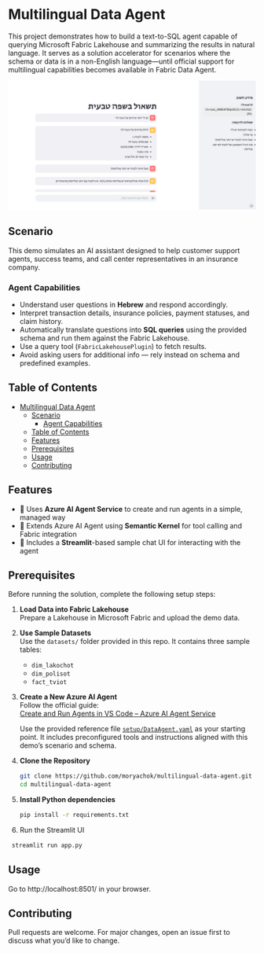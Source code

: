 # Multilingual Data Agent

This project demonstrates how to build a text-to-SQL agent capable of querying Microsoft Fabric Lakehouse and summarizing the results in natural language. It serves as a solution accelerator for scenarios where the schema or data is in a non-English language—until official support for multilingual capabilities becomes available in Fabric Data Agent.

![alt text](assets/image.png)

## Scenario

This demo simulates an AI assistant designed to help customer support agents, success teams, and call center representatives in an insurance company.

### Agent Capabilities

- Understand user questions in **Hebrew** and respond accordingly.
- Interpret transaction details, insurance policies, payment statuses, and claim history.
- Automatically translate questions into **SQL queries** using the provided schema and run them against the Fabric Lakehouse.
- Use a query tool (`FabricLakehousePlugin`) to fetch results.
- Avoid asking users for additional info — rely instead on schema and predefined examples.


## Table of Contents

- [Multilingual Data Agent](#multilingual-data-agent)
  - [Scenario](#scenario)
    - [Agent Capabilities](#agent-capabilities)
  - [Table of Contents](#table-of-contents)
  - [Features](#features)
  - [Prerequisites](#prerequisites)
  - [Usage](#usage)
  - [Contributing](#contributing)

## Features

- 🧠 Uses **Azure AI Agent Service** to create and run agents in a simple, managed way
- 🧩 Extends Azure AI Agent using **Semantic Kernel** for tool calling and Fabric integration
- 💬 Includes a **Streamlit**-based sample chat UI for interacting with the agent

## Prerequisites

Before running the solution, complete the following setup steps:

1. **Load Data into Fabric Lakehouse**  
   Prepare a Lakehouse in Microsoft Fabric and upload the demo data.

2. **Use Sample Datasets**  
   Use the `datasets/` folder provided in this repo. It contains three sample tables:
   - `dim_lakochot`
   - `dim_polisot`
   - `fact_tviot`

3. **Create a New Azure AI Agent**  
   Follow the official guide:  
   [Create and Run Agents in VS Code – Azure AI Agent Service](https://learn.microsoft.com/en-us/azure/ai-foundry/how-to/develop/vs-code-agents)

   Use the provided reference file [`setup/DataAgent.yaml`](setup/DataAgent.yaml) as your starting point. It includes preconfigured tools and instructions aligned with this demo’s scenario and schema.

4. **Clone the Repository**
   ```bash
   git clone https://github.com/moryachok/multilingual-data-agent.git
   cd multilingual-data-agent
    ```
   
5. **Install Python dependencies**
   ```bash
   pip install -r requirements.txt
   ```
6. Run the Streamlit UI
  ```bash
   streamlit run app.py
   ```


## Usage

Go to http://localhost:8501/ in your browser.


## Contributing
Pull requests are welcome. For major changes, open an issue first to discuss what you’d like to change.
